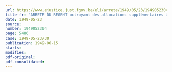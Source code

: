 ```yaml
---
url: https://www.ejustice.just.fgov.be/eli/arrete/1949/05/23/1949052304/justel
title-fr: "ARRETE DU REGENT octroyant des allocations supplémentaires à certains bénéficiaires de la loi du 24 juillet 1927 sur la réparation des dommages causés par les maladies professionnelles"
date: 1949-05-23
source:
number: 1949052304
page: 5486
case: 1949-05-23/30
publication: 1949-06-15
starts:
modifies:
pdf-original:
pdf-consolidated:
---
```


